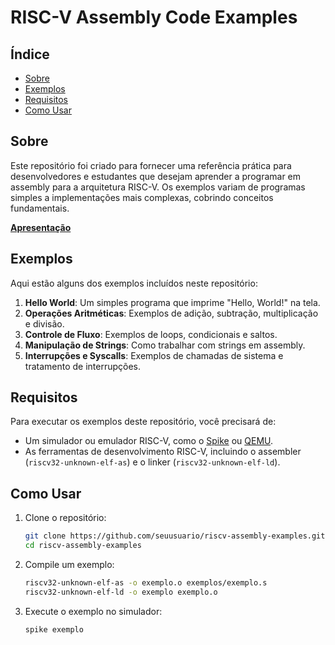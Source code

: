 # RISC-V Assembly Code Examples

## Índice

- [Sobre](#sobre)
- [Exemplos](#exemplos)
- [Requisitos](#requisitos)
- [Como Usar](#como-usar)

## Sobre

Este repositório foi criado para fornecer uma referência prática para desenvolvedores e estudantes que desejam aprender a programar em assembly para a arquitetura RISC-V. Os exemplos variam de programas simples a implementações mais complexas, cobrindo conceitos fundamentais.

**[Apresentação](RISC-V.pdf)**

## Exemplos

Aqui estão alguns dos exemplos incluídos neste repositório:

1. **Hello World**: Um simples programa que imprime "Hello, World!" na tela.
2. **Operações Aritméticas**: Exemplos de adição, subtração, multiplicação e divisão.
3. **Controle de Fluxo**: Exemplos de loops, condicionais e saltos.
4. **Manipulação de Strings**: Como trabalhar com strings em assembly.
5. **Interrupções e Syscalls**: Exemplos de chamadas de sistema e tratamento de interrupções.

## Requisitos

Para executar os exemplos deste repositório, você precisará de:

- Um simulador ou emulador RISC-V, como o [Spike](https://github.com/riscv/riscv-isa-sim) ou [QEMU](https://www.qemu.org/).
- As ferramentas de desenvolvimento RISC-V, incluindo o assembler (`riscv32-unknown-elf-as`) e o linker (`riscv32-unknown-elf-ld`).

## Como Usar

1. Clone o repositório:

   ```sh
   git clone https://github.com/seuusuario/riscv-assembly-examples.git
   cd riscv-assembly-examples
   ```

2. Compile um exemplo:

   ```sh
   riscv32-unknown-elf-as -o exemplo.o exemplos/exemplo.s
   riscv32-unknown-elf-ld -o exemplo exemplo.o
   ```

3. Execute o exemplo no simulador:

   ```sh
   spike exemplo
   ```
